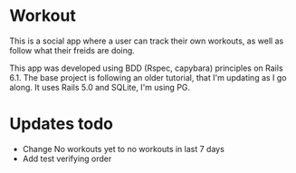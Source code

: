 # Workout

This is a social app where a user can track their own workouts, as well as follow what their freids are doing.

This app was developed using BDD (Rspec, capybara) principles on Rails 6.1. The base project is following an older tutorial, that I'm updating as I go along. It uses Rails 5.0 and SQLite, I'm using PG. 

# Updates todo
- Change No workouts yet to no workouts in last 7 days
- Add test verifying order

